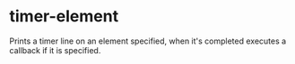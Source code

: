 # timer-element
Prints a timer line on an element specified, when it's completed executes a callback if it is specified.

